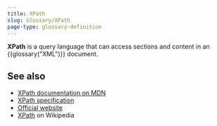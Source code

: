 ```yaml
---
title: XPath
slug: Glossary/XPath
page-type: glossary-definition
---
```




**XPath** is a query language that can access sections and content in an {{glossary("XML")}} document.

## See also

- [XPath documentation on MDN](/Web/XPath)
- [XPath specification](https://www.w3.org/TR/xpath-30/)
- [Official website](https://www.w3.org/TR/?tag=xml)
- [XPath](https://en.wikipedia.org/wiki/XPath) on Wikipedia
